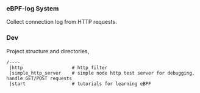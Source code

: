 ### eBPF-log System
Collect connection log from HTTP requests. 

### Dev
Project structure and directories, 
```text
/----
 |http                  # http filter
 |simple_http_server    # simple node http test server for debugging, handle GET/POST requests
 |start                 # tutorials for learning eBPF

```

